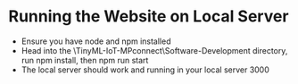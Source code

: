 # Running the Website on Local Server

- Ensure you have node and npm installed
- Head into the \TinyML-IoT-MPconnect\Software-Development directory, run npm install, then npm run start
- The local server should work and running in your local server 3000
